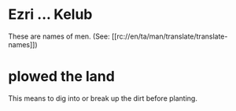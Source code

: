 # Ezri ... Kelub

These are names of men. (See: [[rc://en/ta/man/translate/translate-names]])

# plowed the land

This means to dig into or break up the dirt before planting.

